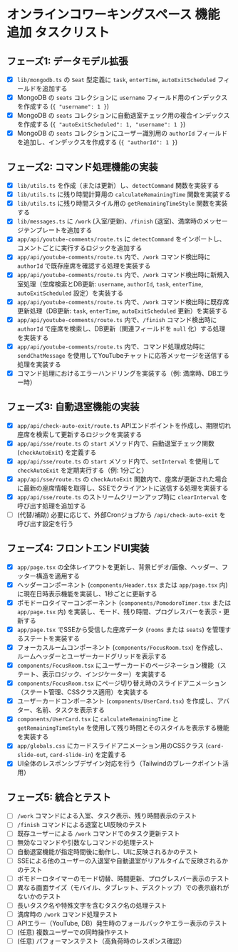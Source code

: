 # オンラインコワーキングスペース 機能追加 タスクリスト

## フェーズ1: データモデル拡張

-   [x] `lib/mongodb.ts` の `Seat` 型定義に `task`, `enterTime`, `autoExitScheduled` フィールドを追加する
-   [x] MongoDB の `seats` コレクションに `username` フィールド用のインデックスを作成する (`{ "username": 1 }`)
-   [x] MongoDB の `seats` コレクションに自動退室チェック用の複合インデックスを作成する (`{ "autoExitScheduled": 1, "username": 1 }`)
-   [x] MongoDB の `seats` コレクションにユーザー識別用の `authorId` フィールドを追加し、インデックスを作成する (`{ "authorId": 1 }`)

## フェーズ2: コマンド処理機能の実装

-   [x] `lib/utils.ts` を作成（または更新）し、`detectCommand` 関数を実装する
-   [x] `lib/utils.ts` に残り時間計算用の `calculateRemainingTime` 関数を実装する
-   [x] `lib/utils.ts` に残り時間スタイル用の `getRemainingTimeStyle` 関数を実装する
-   [x] `lib/messages.ts` に `/work` (入室/更新)、`/finish` (退室)、満席時のメッセージテンプレートを追加する
-   [x] `app/api/youtube-comments/route.ts` に `detectCommand` をインポートし、コメントごとに実行するロジックを追加する
-   [x] `app/api/youtube-comments/route.ts` 内で、`/work` コマンド検出時に `authorId` で既存座席を確認する処理を実装する
-   [x] `app/api/youtube-comments/route.ts` 内で、`/work` コマンド検出時に新規入室処理（空席検索とDB更新: `username`, `authorId`, `task`, `enterTime`, `autoExitScheduled` 設定）を実装する
-   [x] `app/api/youtube-comments/route.ts` 内で、`/work` コマンド検出時に既存席更新処理（DB更新: `task`, `enterTime`, `autoExitScheduled` 更新）を実装する
-   [x] `app/api/youtube-comments/route.ts` 内で、`/finish` コマンド検出時に `authorId` で座席を検索し、DB更新（関連フィールドを `null` 化）する処理を実装する
-   [x] `app/api/youtube-comments/route.ts` 内で、コマンド処理成功時に `sendChatMessage` を使用してYouTubeチャットに応答メッセージを送信する処理を実装する
-   [x] コマンド処理におけるエラーハンドリングを実装する（例: 満席時、DBエラー時）

## フェーズ3: 自動退室機能の実装

-   [x] `app/api/check-auto-exit/route.ts` APIエンドポイントを作成し、期限切れ座席を検索して更新するロジックを実装する
-   [x] `app/api/sse/route.ts` の `start` メソッド内で、自動退室チェック関数 (`checkAutoExit`) を定義する
-   [x] `app/api/sse/route.ts` の `start` メソッド内で、`setInterval` を使用して `checkAutoExit` を定期実行する（例: 1分ごと）
-   [x] `app/api/sse/route.ts` の `checkAutoExit` 関数内で、座席が更新された場合に最新の座席情報を取得し、SSEでクライアントに送信する処理を実装する
-   [x] `app/api/sse/route.ts` のストリームクリーンアップ時に `clearInterval` を呼び出す処理を追加する
-   [ ] (代替/補助) 必要に応じて、外部Cronジョブから `/api/check-auto-exit` を呼び出す設定を行う

## フェーズ4: フロントエンドUI実装

-   [x] `app/page.tsx` の全体レイアウトを更新し、背景ビデオ/画像、ヘッダー、フッター構造を適用する
-   [x] ヘッダーコンポーネント (`components/Header.tsx` または `app/page.tsx` 内) に現在日時表示機能を実装し、1秒ごとに更新する
-   [x] ポモドーロタイマーコンポーネント (`components/PomodoroTimer.tsx` または `app/page.tsx` 内) を実装し、モード、残り時間、プログレスバーを表示・更新する
-   [x] `app/page.tsx` でSSEから受信した座席データ (`rooms` または `seats`) を管理するステートを実装する
-   [x] フォーカスルームコンポーネント (`components/FocusRoom.tsx`) を作成し、ルームヘッダーとユーザーカードグリッドを表示する
-   [x] `components/FocusRoom.tsx` にユーザーカードのページネーション機能（ステート、表示ロジック、インジケーター）を実装する
-   [x] `components/FocusRoom.tsx` にページ切り替え時のスライドアニメーション（ステート管理、CSSクラス適用）を実装する
-   [x] ユーザーカードコンポーネント (`components/UserCard.tsx`) を作成し、アバター、名前、タスクを表示する
-   [x] `components/UserCard.tsx` に `calculateRemainingTime` と `getRemainingTimeStyle` を使用して残り時間とそのスタイルを表示する機能を実装する
-   [x] `app/globals.css` にカードスライドアニメーション用のCSSクラス (`card-slide-out`, `card-slide-in`) を定義する
-   [x] UI全体のレスポンシブデザイン対応を行う（Tailwindのブレークポイント活用）

## フェーズ5: 統合とテスト

-   [ ] `/work` コマンドによる入室、タスク表示、残り時間表示のテスト
-   [ ] `/finish` コマンドによる退室とUI反映のテスト
-   [ ] 既存ユーザーによる `/work` コマンドでのタスク更新テスト
-   [ ] 無効なコマンドや引数なしコマンドの処理テスト
-   [ ] 自動退室機能が指定時間後に動作し、UIに反映されるかのテスト
-   [ ] SSEによる他のユーザーの入退室や自動退室がリアルタイムで反映されるかのテスト
-   [ ] ポモドーロタイマーのモード切替、時間更新、プログレスバー表示のテスト
-   [ ] 異なる画面サイズ（モバイル、タブレット、デスクトップ）での表示崩れがないかのテスト
-   [ ] 長いタスク名や特殊文字を含むタスク名の処理テスト
-   [ ] 満席時の `/work` コマンド処理テスト
-   [ ] APIエラー（YouTube, DB）発生時のフォールバックやエラー表示のテスト
-   [ ] (任意) 複数ユーザーでの同時操作テスト
-   [ ] (任意) パフォーマンステスト（高負荷時のレスポンス確認） 